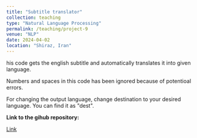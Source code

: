 ```yaml
---
title: "Subtitle translator"
collection: teaching
type: "Natural Language Processing"
permalink: /teaching/project-9
venue: "NLP"
date: 2024-04-02
location: "Shiraz, Iran"
---
```


his code gets the english subtitle and automatically translates it into given language.

Numbers and spaces in this code has been ignored because of potentioal errors.

For changing the output language, change destination to your desired language. You can find it as "dest".


**Link to the gihub repository:**

[Link](https://github.com/PouyaSonej/SubtitleTranslator_Farsi.git)

